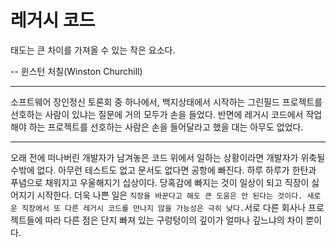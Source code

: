 # 레거시 코드
태도는 큰 차이를 가져올 수 있는 작은 요소다. 

-- 윈스턴 처칠(Winston Churchill)
***
소프트웨어 장인정신 토론회 중 하나에서, 백지상태에서 시작하는 그린필드
프로젝트를 선호하는 사람이 있냐는 질문에 거의 모두가 손을 들었다.
반면에 레거시 코드에서 작업해야 하는 프로젝트를 선호하는 사람은
손을 들어달라고 했을 대는 아무도 없었다.
***
오래 전에 떠나버린 개발자가 남겨놓은 코드 위에서 일하는 상황이라면
개발자가 위축될 수밖에 없다. 아무런 테스트도 없고 문서도 없다면
공항에 빠진다. 하루 하루가 한탄과 푸념으로 채워지고 우울해지기
십상이다. 당혹감에 빠지는 것이 일상이 되고 직장이 싫어지기 시작한다.
더욱 나쁜 일은 `직장을 바꾼다고 해도 큰 도움은 안 된다는 것이다. 새로운 직장에서 또
다른 레거시 코드를 만나지 않을 가능성은 극히 낮다.`서로 다른 회사나 
프로젝트들에 따라 다른 점은 단지 빠져 있는 구렁텅이의 깊이가 얼마나 깊느냐의
차이 뿐이다.
